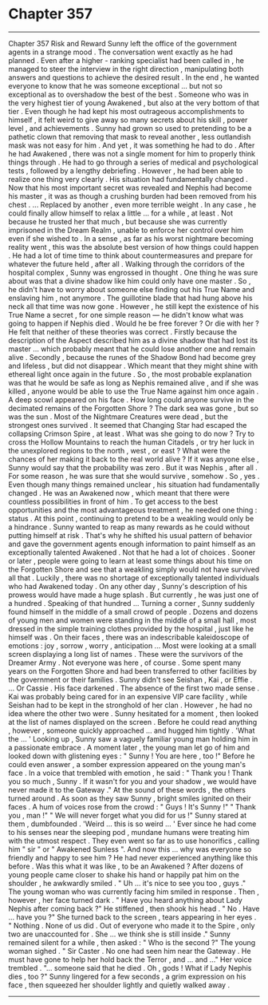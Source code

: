 
# Chapter 357


---

Chapter 357 Risk and Reward
Sunny left the office of the government agents in a strange mood .
The conversation went exactly as he had planned . Even after a higher - ranking specialist had been called in , he managed to steer the interview in the right direction , manipulating both answers and questions to achieve the desired result . In the end , he wanted everyone to know that he was someone exceptional … but not so exceptional as to overshadow the best of the best .
Someone who was in the very highest tier of young Awakened , but also at the very bottom of that tier .
Even though he had kept his most outrageous accomplishments to himself , it felt weird to give away so many secrets about his skill , power level , and achievements . Sunny had grown so used to pretending to be a pathetic clown that removing that mask to reveal another , less outlandish mask was not easy for him .
And yet , it was something he had to do .
After he had Awakened , there was not a single moment for him to properly think things through . He had to go through a series of medical and psychological tests , followed by a lengthy debriefing . However , he had been able to realize one thing very clearly .
His situation had fundamentally changed .
Now that his most important secret was revealed and Nephis had become his master , it was as though a crushing burden had been removed from his chest .
... Replaced by another , even more terrible weight .
In any case , he could finally allow himself to relax a little … for a while , at least . Not because he trusted her that much , but because she was currently imprisoned in the Dream Realm , unable to enforce her control over him even if she wished to .
In a sense , as far as his worst nightmare becoming reality went , this was the absolute best version of how things could happen .
He had a lot of time time to think about countermeasures and prepare for whatever the future held , after all .
Walking through the corridors of the hospital complex , Sunny was engrossed in thought .
One thing he was sure about was that a divine shadow like him could only have one master . So , he didn't have to worry about someone else finding out his True Name and enslaving him , not anymore . The guillotine blade that had hung above his neck all that time was now gone .
However , he still kept the existence of his True Name a secret , for one simple reason — he didn't know what was going to happen if Nephis died .
Would he be free forever ? Or die with her ?
He felt that neither of these theories was correct . Firstly because the description of the Aspect described him as a divine shadow that had lost its master … which probably meant that he could lose another one and remain alive . Secondly , because the runes of the Shadow Bond had become grey and lifeless , but did not disappear .
Which meant that they might shine with ethereal light once again in the future .
So , the most probable explanation was that he would be safe as long as Nephis remained alive , and if she was killed , anyone would be able to use the True Name against him once again .
A deep scowl appeared on his face .
How long could anyone survive in the decimated remains of the Forgotten Shore ? The dark sea was gone , but so was the sun . Most of the Nightmare Creatures were dead , but the strongest ones survived . It seemed that Changing Star had escaped the collapsing Crimson Spire , at least . What was she going to do now ?
Try to cross the Hollow Mountains to reach the human Citadels , or try her luck in the unexplored regions to the north , west , or east ? What were the chances of her making it back to the real world alive ?
If it was anyone else , Sunny would say that the probability was zero . But it was Nephis , after all . For some reason , he was sure that she would survive , somehow .
So , yes . Even though many things remained unclear , his situation had fundamentally changed .
He was an Awakened now , which meant that there were countless possibilities in front of him . To get access to the best opportunities and the most advantageous treatment , he needed one thing : status .
At this point , continuing to pretend to be a weakling would only be a hindrance . Sunny wanted to reap as many rewards as he could without putting himself at risk . That's why he shifted his usual pattern of behavior and gave the government agents enough information to paint himself as an exceptionally talented Awakened .
Not that he had a lot of choices . Sooner or later , people were going to learn at least some things about his time on the Forgotten Shore and see that a weakling simply would not have survived all that .
Luckily , there was no shortage of exceptionally talented individuals who had Awakened today . On any other day , Sunny's description of his prowess would have made a huge splash . But currently , he was just one of a hundred .
Speaking of that hundred …
Turning a corner , Sunny suddenly found himself in the middle of a small crowd of people . Dozens and dozens of young men and women were standing in the middle of a small hall , most dressed in the simple training clothes provided by the hospital , just like he himself was . On their faces , there was an indescribable kaleidoscope of emotions : joy , sorrow , worry , anticipation ...
Most were looking at a small screen displaying a long list of names .
These were the survivors of the Dreamer Army .
Not everyone was here , of course . Some spent many years on the Forgotten Shore and had been transferred to other facilities by the government or their families . Sunny didn't see Seishan , Kai , or Effie .
… Or Cassie .
His face darkened .
The absence of the first two made sense . Kai was probably being cared for in an expensive VIP care facility , while Seishan had to be kept in the stronghold of her clan . However , he had no idea where the other two were .
Sunny hesitated for a moment , then looked at the list of names displayed on the screen .
Before he could read anything , however , someone quickly approached … and hugged him tightly .
'What the … '
Looking up , Sunny saw a vaguely familiar young man holding him in a passionate embrace . A moment later , the young man let go of him and looked down with glistening eyes :
" Sunny ! You are here , too !"
Before he could even answer , a somber expression appeared on the young man's face . In a voice that trembled with emotion , he said :
" Thank you ! Thank you so much , Sunny . If it wasn't for you and your shadow , we would have never made it to the Gateway ."
At the sound of these words , the others turned around . As soon as they saw Sunny , bright smiles ignited on their faces . A hum of voices rose from the crowd :
" Guys ! It's Sunny !"
" Thank you , man !"
" We will never forget what you did for us !"
Sunny stared at them , dumbfounded .
'Weird … this is so weird … '
Ever since he had come to his senses near the sleeping pod , mundane humans were treating him with the utmost respect . They even went so far as to use honorifics , calling him " sir " or " Awakened Sunless ".
And now this … why was everyone so friendly and happy to see him ? He had never experienced anything like this before .
Was this what it was like , to be an Awakened ?
After dozens of young people came closer to shake his hand or happily pat him on the shoulder , he awkwardly smiled .
" Uh … it's nice to see you too , guys ."
The young woman who was currently facing him smiled in response . Then , however , her face turned dark .
" Have you heard anything about Lady Nephis after coming back ?"
He stiffened , then shook his head .
" No . Have … have you ?"
She turned back to the screen , tears appearing in her eyes .
" Nothing . None of us did . Out of everyone who made it to the Spire , only two are unaccounted for . She … we think she is still inside ."
Sunny remained silent for a while , then asked :
" Who is the second ?"
The young woman sighed .
" Sir Caster . No one had seen him near the Gateway . He must have gone to help her hold back the Terror , and … and …"
Her voice trembled .
"... someone said that he died . Oh , gods ! What if Lady Nephis dies , too ?"
Sunny lingered for a few seconds , a grim expression on his face , then squeezed her shoulder lightly and quietly walked away .

---


